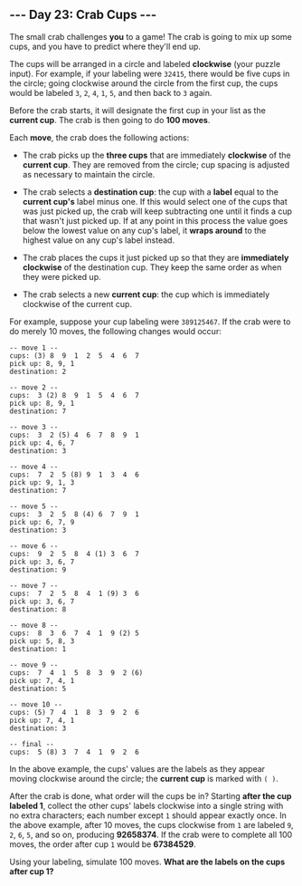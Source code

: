 ## --- Day 23: Crab Cups ---
The small crab challenges **you** to a game! The crab is going to mix up some cups, and you have to predict where they'll end up.
 
The cups will be arranged in a circle and labeled **clockwise** (your puzzle input). For example, if your labeling were `32415`, there would be five cups in the circle; going clockwise around the circle from the first cup, the cups would be labeled `3`, `2`, `4`, `1`, `5`, and then back to `3` again.
 
Before the crab starts, it will designate the first cup in your list as the **current cup**. The crab is then going to do **100 moves**.
 
Each **move**, the crab does the following actions:
 
 
- The crab picks up the **three cups** that are immediately **clockwise** of the **current cup**. They are removed from the circle; cup spacing is adjusted as necessary to maintain the circle.
 
- The crab selects a **destination cup**: the cup with a **label** equal to the **current cup's** label minus one. If this would select one of the cups that was just picked up, the crab will keep subtracting one until it finds a cup that wasn't just picked up. If at any point in this process the value goes below the lowest value on any cup's label, it **wraps around** to the highest value on any cup's label instead.
 
- The crab places the cups it just picked up so that they are **immediately clockwise** of the destination cup. They keep the same order as when they were picked up.
 
- The crab selects a new **current cup**: the cup which is immediately clockwise of the current cup.
 
 
For example, suppose your cup labeling were `389125467`. If the crab were to do merely 10 moves, the following changes would occur:
 

```
-- move 1 --
cups: (3) 8  9  1  2  5  4  6  7 
pick up: 8, 9, 1
destination: 2

-- move 2 --
cups:  3 (2) 8  9  1  5  4  6  7 
pick up: 8, 9, 1
destination: 7

-- move 3 --
cups:  3  2 (5) 4  6  7  8  9  1 
pick up: 4, 6, 7
destination: 3

-- move 4 --
cups:  7  2  5 (8) 9  1  3  4  6 
pick up: 9, 1, 3
destination: 7

-- move 5 --
cups:  3  2  5  8 (4) 6  7  9  1 
pick up: 6, 7, 9
destination: 3

-- move 6 --
cups:  9  2  5  8  4 (1) 3  6  7 
pick up: 3, 6, 7
destination: 9

-- move 7 --
cups:  7  2  5  8  4  1 (9) 3  6 
pick up: 3, 6, 7
destination: 8

-- move 8 --
cups:  8  3  6  7  4  1  9 (2) 5 
pick up: 5, 8, 3
destination: 1

-- move 9 --
cups:  7  4  1  5  8  3  9  2 (6)
pick up: 7, 4, 1
destination: 5

-- move 10 --
cups: (5) 7  4  1  8  3  9  2  6 
pick up: 7, 4, 1
destination: 3

-- final --
cups:  5 (8) 3  7  4  1  9  2  6
```

 
In the above example, the cups' values are the labels as they appear moving clockwise around the circle; the **current cup** is marked with `( )`.
 
After the crab is done, what order will the cups be in? Starting **after the cup labeled 1**, collect the other cups' labels clockwise into a single string with no extra characters; each number except `1` should appear exactly once. In the above example, after 10 moves, the cups clockwise from `1` are labeled `9`, `2`, `6`, `5`, and so on, producing **92658374**. If the crab were to complete all 100 moves, the order after cup `1` would be **67384529**.
 
Using your labeling, simulate 100 moves. **What are the labels on the cups after cup 1?**
 
